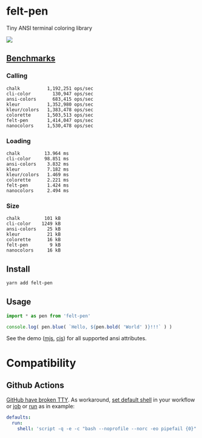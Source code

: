 # felt-pen

Tiny ANSI terminal coloring library

![](https://i.imgur.com/s2mcBTO.png)

## [Benchmarks](https://github.com/ai/nanocolors#benchmarks)

### Calling

```
chalk          1,192,251 ops/sec
cli-color        130,947 ops/sec
ansi-colors      683,415 ops/sec
kleur          1,352,980 ops/sec
kleur/colors   1,383,478 ops/sec
colorette      1,503,513 ops/sec
felt-pen       1,414,047 ops/sec
nanocolors     1,530,478 ops/sec
```

### Loading

```
chalk         13.964 ms
cli-color     98.851 ms
ansi-colors    3.832 ms
kleur          7.182 ms
kleur/colors   1.469 ms
colorette      2.221 ms
felt-pen       1.424 ms
nanocolors     2.494 ms
```

### Size

```
chalk         101 kB
cli-color    1249 kB
ansi-colors    25 kB
kleur          21 kB
colorette      16 kB
felt-pen        9 kB
nanocolors     16 kB
```

## Install

```sh
yarn add felt-pen
```

## Usage

```js
import * as pen from 'felt-pen'

console.log( pen.blue( `Hello, ${pen.bold( 'World' )}!!!` ) )
```

See the demo ([mjs](./demo.mjs), [cjs](./demo.mjs)) for all supported ansi attributes.

# Compatibility

## Github Actions

[GitHub have broken TTY](https://github.com/actions/runner/issues/241). As workaround, [set default shell](https://docs.github.com/en/actions/learn-github-actions/workflow-syntax-for-github-actions#defaultsrun) in your workflow or [job](https://docs.github.com/en/actions/learn-github-actions/workflow-syntax-for-github-actions#jobsjob_iddefaultsrun) or [run](https://docs.github.com/en/actions/learn-github-actions/workflow-syntax-for-github-actions#jobsjob_idstepsrun) as in example:

```yaml
defaults:
  run:
    shell: 'script -q -e -c "bash --noprofile --norc -eo pipefail {0}"'
```
